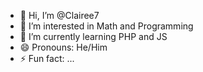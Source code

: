 - 👋 Hi, I’m @Clairee7
- 👀 I’m interested in Math and Programming
- 🌱 I’m currently learning PHP and JS
- 😄 Pronouns: He/Him
- ⚡ Fun fact: ...

<!---
Clairee7/Clairee7 is a ✨ special ✨ repository because its `README.md` (this file) appears on your GitHub profile.
You can click the Preview link to take a look at your changes.
--->
